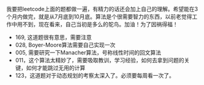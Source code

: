 我要把leetcode上面的题都做一遍，有精力的话还会加上自己的理解。希望能在3个月内做完，就是从7月底到10月底。算法是个很需要智力的东西，以前老觉得工作中用不到，现在看来，自己当初是多么的鸵鸟。加油！为了因祸得福！<br>

* 169, 这道题很有意思，需要注意
* 028, Boyer-Moore算法需要自己实现一次
* 005, 需要研究一下Manacher算法，号称线性时间的回文算法
* 011，这个算法太精妙了，需要吸取教训，学习经验，如何去拿到问题的关键，如何才能跳过无用的计算
* 123，这道题对于动态规划的考察太深入了。必须要每周看一次了。